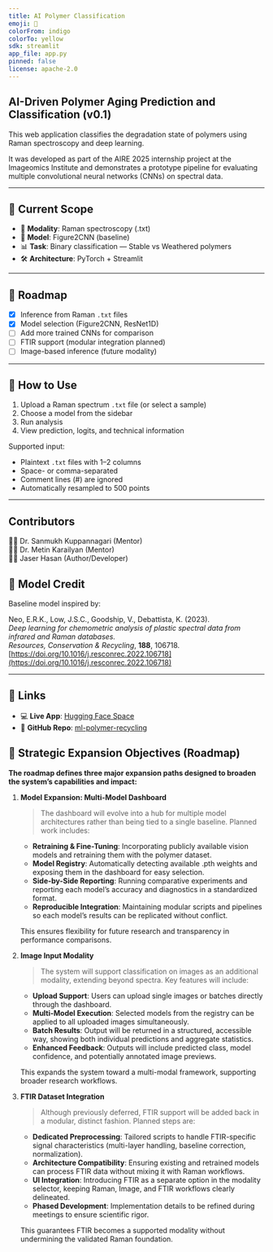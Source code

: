 ```yaml
---
title: AI Polymer Classification
emoji: 🔬
colorFrom: indigo
colorTo: yellow
sdk: streamlit
app_file: app.py
pinned: false
license: apache-2.0
---
```

## AI-Driven Polymer Aging Prediction and Classification (v0.1)

This web application classifies the degradation state of polymers using Raman spectroscopy and deep learning.

It was developed as part of the AIRE 2025 internship project at the Imageomics Institute and demonstrates a prototype pipeline for evaluating multiple convolutional neural networks (CNNs) on spectral data.

---

## 🧪 Current Scope

- 🔬 **Modality**: Raman spectroscopy (.txt)
- 🧠 **Model**: Figure2CNN (baseline)
- 📊 **Task**: Binary classification — Stable vs Weathered polymers
- 🛠️ **Architecture**: PyTorch + Streamlit

---

## 🚧 Roadmap

- [x] Inference from Raman `.txt` files
- [x] Model selection (Figure2CNN, ResNet1D)
- [ ] Add more trained CNNs for comparison
- [ ] FTIR support (modular integration planned)
- [ ] Image-based inference (future modality)

---

## 🧭 How to Use

1. Upload a Raman spectrum `.txt` file (or select a sample)
2. Choose a model from the sidebar
3. Run analysis
4. View prediction, logits, and technical information

Supported input:

- Plaintext `.txt` files with 1–2 columns
- Space- or comma-separated
- Comment lines (#) are ignored
- Automatically resampled to 500 points

---

## Contributors

  👨‍🏫 Dr. Sanmukh Kuppannagari (Mentor)  
  👨‍🏫 Dr. Metin Karailyan (Mentor)  
  👨‍💻 Jaser Hasan (Author/Developer)

## 🧠 Model Credit

Baseline model inspired by:

Neo, E.R.K., Low, J.S.C., Goodship, V., Debattista, K. (2023).  
*Deep learning for chemometric analysis of plastic spectral data from infrared and Raman databases.*  
_Resources, Conservation & Recycling_, **188**, 106718.  
[https://doi.org/10.1016/j.resconrec.2022.106718](https://doi.org/10.1016/j.resconrec.2022.106718)

---

## 🔗 Links

- 💻 **Live App**: [Hugging Face Space](https://huggingface.co/spaces/dev-jas/polymer-aging-ml)
- 📂 **GitHub Repo**: [ml-polymer-recycling](https://github.com/KLab-AI3/ml-polymer-recycling)


## 🎯 Strategic Expansion Objectives (Roadmap)

**The roadmap defines three major expansion paths designed to broaden the system’s capabilities and impact:**

1. **Model Expansion: Multi-Model Dashboard**

    > The dashboard will evolve into a hub for multiple model architectures rather than being tied to a single baseline. Planned work includes:

   - **Retraining & Fine-Tuning**: Incorporating publicly available vision models and retraining them with the polymer dataset.
   - **Model Registry**: Automatically detecting available .pth weights and exposing them in the dashboard for easy selection.
   - **Side-by-Side Reporting**: Running comparative experiments and reporting each model’s accuracy and diagnostics in a standardized format.
   - **Reproducible Integration**: Maintaining modular scripts and pipelines so each model’s results can be replicated without conflict.

   This ensures flexibility for future research and transparency in performance comparisons.

2. **Image Input Modality**

    > The system will support classification on images as an additional modality, extending beyond spectra. Key features will include:

   - **Upload Support**: Users can upload single images or batches directly through the dashboard.
   - **Multi-Model Execution**: Selected models from the registry can be applied to all uploaded images simultaneously.
   - **Batch Results**: Output will be returned in a structured, accessible way, showing both individual predictions and aggregate statistics.
   - **Enhanced Feedback**: Outputs will include predicted class, model confidence, and potentially annotated image previews.

   This expands the system toward a multi-modal framework, supporting broader research workflows.

3. **FTIR Dataset Integration**

    > Although previously deferred, FTIR support will be added back in a modular, distinct fashion. Planned steps are:

    - **Dedicated Preprocessing**: Tailored scripts to handle FTIR-specific signal characteristics (multi-layer handling, baseline correction, normalization).
    - **Architecture Compatibility**: Ensuring existing and retrained models can process FTIR data without mixing it with Raman workflows.
    - **UI Integration**: Introducing FTIR as a separate option in the modality selector, keeping Raman, Image, and FTIR workflows clearly delineated.
    - **Phased Development**: Implementation details to be refined during meetings to ensure scientific rigor.

    This guarantees FTIR becomes a supported modality without undermining the validated Raman foundation.
